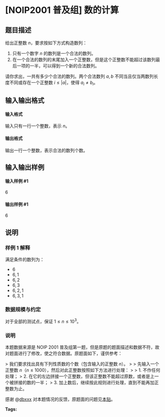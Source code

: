 
# [NOIP2001 普及组] 数的计算
## 题目描述
给出正整数 $n$，要求按如下方式构造数列：

1. 只有一个数字 $n$ 的数列是一个合法的数列。
2. 在一个合法的数列的末尾加入一个正整数，但是这个正整数不能超过该数列最后一项的一半，可以得到一个新的合法数列。

请你求出，一共有多少个合法的数列。两个合法数列 $a, b$ 不同当且仅当两数列长度不同或存在一个正整数 $i \leq |a|$，使得 $a_i \neq b_i$。
## 输入输出格式
#### 输入格式

输入只有一行一个整数，表示 $n$。
#### 输出格式

输出一行一个整数，表示合法的数列个数。
## 输入输出样例
#### 输入样例 #1
6

#### 输出样例 #1
6

## 说明
### 样例 1 解释

满足条件的数列为：
- $6$
- $6, 1$
- $6, 2$
- $6, 3$
- $6, 2, 1$
- $6, 3, 1$

### 数据规模与约定

对于全部的测试点，保证 $1 \leq n \leq 10^3$。

### 说明

本题数据来源是 NOIP 2001 普及组第一题，但是原题的题面描述和数据不符，故对题面进行了修改，使之符合数据。原题面如下，谨供参考：

&gt; 我们要求找出具有下列性质数的个数（包含输入的正整数 $n$）。
&gt;
&gt; 先输入一个正整数 $n$（$n \le 1000$），然后对此正整数按照如下方法进行处理：
&gt;
&gt; 1. 不作任何处理；
&gt; 2. 在它的左边拼接一个正整数，但该正整数不能超过原数，或者是上一个被拼接的数的一半；
&gt; 3. 加上数后，继续按此规则进行处理，直到不能再加正整数为止。

感谢 @[dbxxx](/user/120868) 对本题情况的反馈，原题面的问题见[本贴](https://www.luogu.com.cn/discuss/526184)。


**Tags:** 